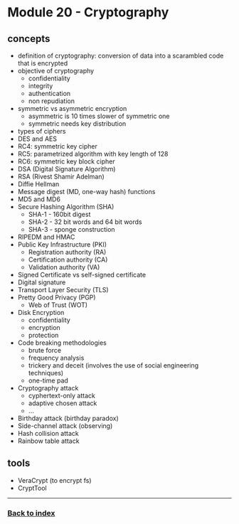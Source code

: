 # Module 20 - Cryptography

## concepts
- definition of cryptography: conversion of data into a scarambled code that is encrypted
- objective of cryptography
    - confidentiality
    - integrity
    - authentication
    - non repudiation
- symmetric vs asymmetric encryption
    - asymmetric is 10 times slower of symmetric one
    - symmetric needs key distribution
- types of ciphers
- DES and AES
- RC4: symmetric key cipher
- RC5: parametrized algorithm with key length of 128
- RC6: symmetric key block cipher
- DSA (Digital Signature Algorithm)
- RSA (Rivest Shamir Adelman)
- Diffie Hellman
- Message digest (MD, one-way hash) functions
- MD5 and MD6
- Secure Hashing Algorithm (SHA)
    - SHA-1 - 160bit digest
    - SHA-2 - 32 bit words and 64 bit words
    - SHA-3 - sponge construction
- RIPEDM and HMAC
- Public Key Infrastructure (PKI)
    - Registration authority (RA)
    - Certification authority (CA)
    - Validation authority (VA)
- Signed Certificate vs self-signed certificate
- Digital signature
- Transport Layer Security (TLS)
- Pretty Good Privacy (PGP)
    - Web of Trust (WOT)
- Disk Encryption
    - confidentiality
    - encryption
    - protection
- Code breaking methodologies
    - brute force
    - frequency analysis
    - trickery and deceit (involves the use of social engineering techniques)
    - one-time pad
- Cryptography attack
    - cyphertext-only attack
    - adaptive chosen attack
    - ...
- Birthday attack (birthday paradox)
- Side-channel attack (observing)
- Hash collision attack
- Rainbow table attack


## tools
- VeraCrypt (to encrypt fs)
- CryptTool

---
### [Back to index](../README.md)